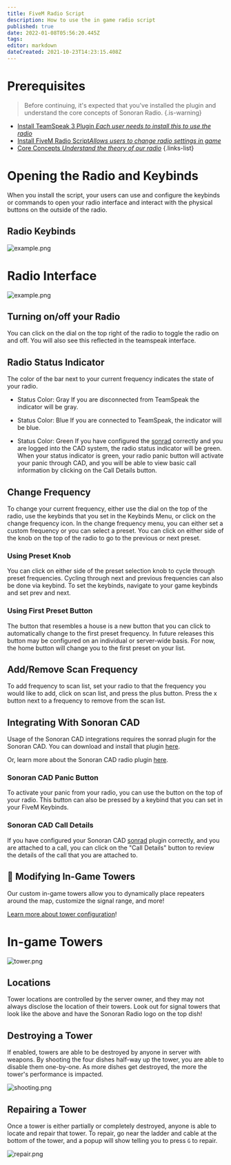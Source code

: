 ```yaml
---
title: FiveM Radio Script
description: How to use the in game radio script
published: true
date: 2022-01-08T05:56:20.445Z
tags: 
editor: markdown
dateCreated: 2021-10-23T14:23:15.408Z
---
```


# Prerequisites

> Before continuing, it's expected that you've installed the plugin and understand the core concepts of Sonoran Radio.
{.is-warning}

- [Install TeamSpeak 3 Plugin *Each user needs to install this to use the radio*](/tutorials/install-plugin)
- [Install FiveM Radio Script*Allows users to change radio settings in game*](/tutorials/in-game-radio)
- [Core Concepts *Understand the theory of our radio*](/tutorials/core-concepts)
{.links-list}

# Opening the Radio and Keybinds

When you install the script, your users can use and configure the keybinds or commands to open your radio interface and interact with the physical buttons on the outside of the radio.

## Radio Keybinds
![example.png](https://i.imgur.com/NGuXyo9.png)

# Radio Interface

![example.png](https://cdn.discordapp.com/attachments/851253011791609867/913250908622696498/SNAGHTML786d1a.png)

## Turning on/off your Radio

You can click on the dial on the top right of the radio to toggle the radio on and off. You will also see this reflected in the teamspeak interface.

## Radio Status Indicator
The color of the bar next to your current frequency indicates the state of your radio.

- Status Color: Gray 
If you are disconnected from TeamSpeak the indicator will be gray.

- Status Color: Blue 
If you are connected to TeamSpeak, the indicator will be blue.

- Status Color: Green 
If you have configured the [sonrad](https://info.sonorancad.com/integration-plugins/integration-plugins/available-plugins/sonoran-radio-sonrad) correctly and you are logged into the CAD system, the radio status indicator will be green.
When your status indicator is green, your radio panic button will activate your panic through CAD, and you will be able to view basic call information by clicking on the Call Details button.

## Change Frequency

To change your current frequency, either use the dial on the top of the radio, use the keybinds that you set in the Keybinds Menu, or click on the change frequency icon. In the change frequency menu, you can either set a custom frequency or you can select a preset. You can click on either side of the knob on the top of the radio to go to the previous or next preset.

### Using Preset Knob
You can click on either side of the preset selection knob to cycle through preset frequencies. Cycling through next and previous frequencies can also be done via keybind. To set the keybinds, navigate to your game keybinds and set prev and next.

### Using First Preset Button
The button that resembles a house is a new button that you can click to automatically change to the first preset frequency. In future releases this button may be configured on an individual or server-wide basis. For now, the home button will change you to the first preset on your list.

## Add/Remove Scan Frequency

To add frequency to scan list, set your radio to that the frequency you would like to add, click on scan list, and press the plus button. Press the x button next to a frequency to remove from the scan list.

## Integrating With Sonoran CAD

Usage of the Sonoran CAD integrations requires the sonrad plugin for the Sonoran CAD. You can download and install that plugin [here](https://github.com/Sonoran-Software/sonoran_sonrad).

Or, learn more about the Sonoran CAD radio plugin [here](https://info.sonorancad.com/integration-plugins/integration-plugins/available-plugins/sonoran-radio-sonrad).

### Sonoran CAD Panic Button
To activate your panic from your radio, you can use the button on the top of your radio. This button can also be pressed by a keybind that you can set in your FiveM Keybinds.

### Sonoran CAD Call Details
If you have configured your Sonoran CAD [sonrad](https://info.sonorancad.com/integration-plugins/integration-plugins/available-plugins/sonoran-radio-sonrad) plugin correctly, and you are attached to a call, you can click on the "Call Details" button to review the details of the call that you are attached to.

## 📡 Modifying In-Game Towers
Our custom in-game towers allow you to dynamically place repeaters around the map, customize the signal range, and more!

[Learn more about tower configuration](/tutorials/in-game-radio#modifying-in-game-towers)!

# In-game Towers

![tower.png](https://i.imgur.com/PO2E6mz.jpeg)

## Locations

Tower locations are controlled by the server owner, and they may not always disclose the location of their towers. Look out for signal towers that look like the above and have the Sonoran Radio logo on the top dish!

## Destroying a Tower

If enabled, towers are able to be destroyed by anyone in server with weapons. By shooting the four dishes half-way up the tower, you are able to disable them one-by-one. As more dishes get destroyed, the more the tower's performance is impacted.

![shooting.png](https://i.imgur.com/5TP9vmS.jpeg)

## Repairing a Tower

Once a tower is either partially or completely destroyed, anyone is able to locate and repair that tower. To repair, go near the ladder and cable at the bottom of the tower, and a popup will show telling you to press `G` to repair.

![repair.png](https://i.imgur.com/rqn1Ped.png)

